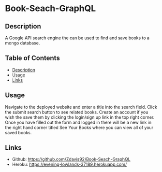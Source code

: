 # Book-Seach-GraphQL
## Description
A Google API search engine the can be used to find and save books to a mongo database.
## Table of Contents
- [Description](#description)
- [Usage](#usage)
- [Links](#links)
## Usage
Navigate to the deployed website and enter a title into the search field. Click the submit search button to see related books. Create an account if you wish the save them by clicking the login/sign up link in the top right corner. Once you have filled out the form and logged in there will be a new link in the right hand corner titled See Your Books where you can view all of your saved books.
## Links
- Github: https://github.com/Zdavis92/Book-Seach-GraphQL
- Heroku: https://evening-lowlands-37189.herokuapp.com/